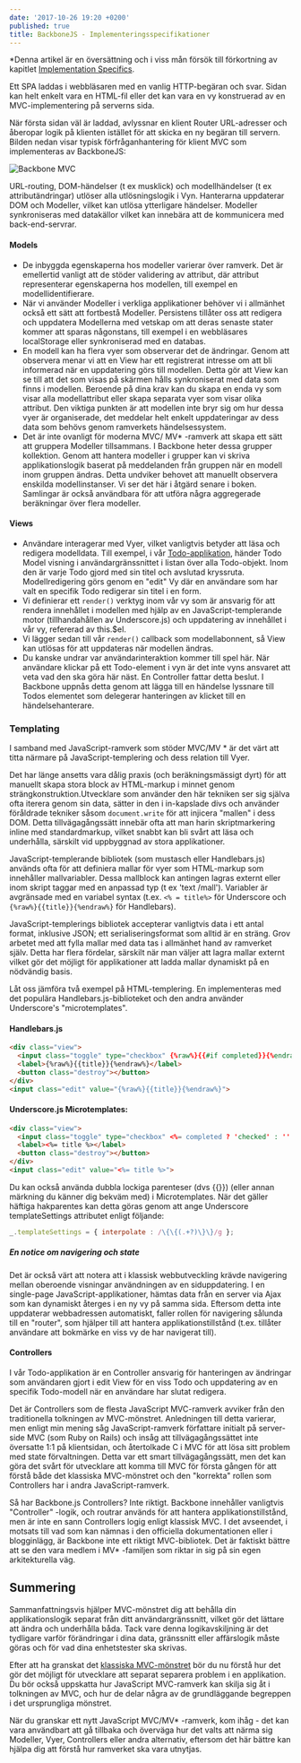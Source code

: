 ```yaml
---
date: '2017-10-26 19:20 +0200'
published: true
title: BackboneJS - Implementeringsspecifikationer
---
```

*Denna artikel är en översättning och i viss mån försök till förkortning av kapitlet [Implementation Specifics](https://addyosmani.com/backbone-fundamentals/#backbone-basics).

Ett SPA laddas i webbläsaren med en vanlig HTTP-begäran och svar. Sidan kan helt enkelt vara en HTML-fil eller det kan vara en vy konstruerad av en MVC-implementering på serverns sida.

När första sidan väl är laddad, avlyssnar en klient Router URL-adresser och åberopar logik på klienten istället för att skicka en ny begäran till servern. Bilden nedan visar typisk förfråganhantering för klient MVC som implementeras av BackboneJS:

![Backbone MVC](https://addyosmani.com/backbone-fundamentals/img/backbone_mvc.png)

URL-routing, DOM-händelser (t ex musklick) och modellhändelser (t ex attributändringar) utlöser alla utlösningslogik i Vyn. Hanterarna uppdaterar DOM och Modeller, vilket kan utlösa ytterligare händelser. Modeller synkroniseras med datakällor vilket kan innebära att 
de kommunicera med back-end-servrar.

#### Models

* De inbyggda egenskaperna hos modeller varierar över ramverk. Det är emellertid vanligt att de stöder validering av attribut, där attribut representerar egenskaperna hos modellen, till exempel en modellidentifierare.
* När vi använder Modeller i verkliga applikationer behöver vi i allmänhet också ett sätt att fortbestå Modeller. Persistens tillåter oss att redigera och uppdatera Modellerna med vetskap om att deras senaste stater kommer att sparas någonstans, till exempel i en webbläsares localStorage eller synkroniserad med en databas.
* En modell kan ha flera vyer som observerar det de ändringar. Genom att observera menar vi att en View har ett registrerat intresse om att bli informerad när en uppdatering görs till modellen. Detta gör att View kan se till att det som visas på skärmen hålls synkroniserat med data som finns i modellen. Beroende på dina krav kan du skapa en enda vy som visar alla modellattribut eller skapa separata vyer som visar olika attribut. Den viktiga punkten är att modellen inte bryr sig om hur dessa vyer är organiserade, det meddelar helt enkelt uppdateringar av dess data som behövs genom ramverkets händelsessystem.
* Det är inte ovanligt för moderna MVC/ MV* -ramverk att skapa ett sätt att gruppera Modeller tillsammans. I Backbone heter dessa grupper kollektion. Genom att hantera modeller i grupper kan vi skriva applikationslogik baserat på meddelanden från gruppen när en modell inom gruppen ändras. Detta undviker behovet att manuellt observera enskilda modellinstanser. Vi ser det här i åtgärd senare i boken. Samlingar är också användbara för att utföra några aggregerade beräkningar över flera modeller.

#### Views

* Användare interagerar med Vyer, vilket vanligtvis betyder att läsa och redigera modelldata. Till exempel, i vår [Todo-applikation](/2017/backbonejs-client-side-mvc-style/), händer Todo Model visning i användargränssnittet i listan över alla Todo-objekt. Inom den är varje Todo gjord med sin titel och avslutad kryssruta. Modellredigering görs genom en "edit" Vy där en användare som har valt en specifik Todo redigerar sin titel i en form.
* Vi definierar ett `render()` verktyg inom vår vy som är ansvarig för att rendera innehållet i modellen med hjälp av en JavaScript-templerande motor (tillhandahållen av Underscore.js) och uppdatering av innehållet i vår vy, refererad av this.$el.
* Vi lägger sedan till vår `render()` callback som modellabonnent, så View kan utlösas för att uppdateras när modellen ändras.
* Du kanske undrar var användarinteraktion kommer till spel här. När användare klickar på ett Todo-element i vyn är det inte vyns ansvaret att veta vad den ska göra här näst. En Controller fattar detta beslut. I Backbone uppnås detta genom att lägga till en händelse lyssnare till Todos elementet som delegerar hanteringen av klicket till en händelsehanterare.

### Templating

I samband med JavaScript-ramverk som stöder MVC/MV * är det värt att titta närmare på JavaScript-templering och dess relation till Vyer.

Det har länge ansetts vara dålig praxis (och beräkningsmässigt dyrt) för att manuellt skapa stora block av HTML-markup i minnet genom strängkonstruktion.Utvecklare som använder den här tekniken ser sig själva ofta iterera genom sin data, sätter in den i in-kapslade divs och använder föråldrade tekniker såsom `document.write` för att injicera "mallen" i dess DOM. Detta tillvägagångssätt innebär ofta att man harin skriptmarkering inline med standardmarkup, vilket snabbt kan bli svårt att läsa och underhålla, särskilt vid uppbyggnad av stora applikationer.

JavaScript-templerande bibliotek (som mustasch eller Handlebars.js) används ofta för att definiera mallar för vyer som HTML-markup som innehåller mallvariabler. Dessa mallblock kan antingen lagras externt eller inom skript taggar med en anpassad typ (t ex 'text /mall'). Variabler är avgränsade med en variabel syntax (t.ex. `<% = title%>` för Underscore och `{%raw%}{{title}}{%endraw%}` för Handlebars).

JavaScript-templerings bibliotek accepterar vanligtvis data i ett antal format, inklusive JSON; ett serialiseringsformat som alltid är en sträng. Grov arbetet med att fylla mallar med data tas i allmänhet hand av ramverket själv. Detta har flera fördelar, särskilt när man väljer att lagra mallar externt vilket gör det möjligt för applikationer att ladda mallar dynamiskt på en nödvändig basis.

Låt oss jämföra två exempel på HTML-templering. En implementeras med det populära Handlebars.js-biblioteket och den andra använder Underscore's "microtemplates".

#### Handlebars.js

```html
<div class="view">
  <input class="toggle" type="checkbox" {%raw%}{{#if completed}}{%endraw%} checked {%raw%}{{/if}}{%endraw%}>
  <label>{%raw%}{{title}}{%endraw%}</label>
  <button class="destroy"></button>
</div>
<input class="edit" value="{%raw%}{{title}}{%endraw%}">
```

#### Underscore.js Microtemplates:

```html
<div class="view">
  <input class="toggle" type="checkbox" <%= completed ? 'checked' : '' %>>
  <label><%= title %></label>
  <button class="destroy"></button>
</div>
<input class="edit" value="<%= title %>">
```

Du kan också använda dubbla lockiga parenteser (dvs {{}}) (eller annan märkning du känner dig bekväm med) i Microtemplates. När det gäller häftiga hakparentes kan detta göras genom att ange Underscore templateSettings attributet enligt följande:

```js
_.templateSettings = { interpolate : /\{\{(.+?)\}\}/g };
```

##### En notice om navigering och state

Det är också värt att notera att i klassisk webbutveckling krävde navigering mellan oberoende visningar användningen av en siduppdatering. I en single-page JavaScript-applikationer, hämtas data från en server via Ajax som kan dynamiskt återges i en ny vy på samma sida. Eftersom detta inte uppdaterar webbadressen automatiskt, faller rollen för navigering sålunda till en "router", som hjälper till att hantera applikationstillstånd (t.ex. tillåter användare att bokmärke en viss vy de har navigerat till).


#### Controllers

I vår Todo-applikation är en Controller ansvarig för hanteringen av ändringar som användaren gjort i edit View för en viss Todo och uppdatering av en specifik Todo-modell när en användare har slutat redigera.

Det är Controllers som de flesta JavaScript MVC-ramverk avviker från den traditionella tolkningen av MVC-mönstret. Anledningen till detta varierar, men enligt min mening såg JavaScript-ramverk författare initialt på server-side MVC (som Ruby on Rails) och insåg att tillvägagångssättet inte översatte 1:1 på klientsidan, och återtolkade C i MVC för att lösa sitt problem med state förvaltningen. Detta var ett smart tillvägagångssätt, men det kan göra det svårt för utvecklare att komma till MVC för första gången för att förstå både det klassiska MVC-mönstret och den "korrekta" rollen som Controllers har i andra JavaScript-ramverk.

Så har Backbone.js Controllers? Inte riktigt. Backbone innehåller vanligtvis "Controller" -logik, och routrar används för att hantera applikationstillstånd, men är inte en sann Controllers logig enligt klassisk MVC. I det avseendet, i motsats till vad som kan nämnas i den officiella dokumentationen eller i blogginlägg, är Backbone inte ett riktigt MVC-bibliotek. Det är faktiskt bättre att se den vara medlem i MV* -familjen som riktar in sig på sin egen arkitekturella väg. 

## Summering

Sammanfattningsvis hjälper MVC-mönstret dig att behålla din applikationslogik separat från ditt användargränssnitt, vilket gör det lättare att ändra och underhålla båda. Tack vare denna logikavskiljning är det tydligare varför förändringar i dina data, gränssnitt eller affärslogik måste göras och för vad dina enhetstester ska skrivas.

Efter att ha granskat det [klassiska MVC-mönstret](/2017/mvc-model-view-controller/) bör du nu förstå hur det gör det möjligt för utvecklare att separat separera problem i en applikation. Du bör också uppskatta hur JavaScript MVC-ramverk kan skilja sig åt i tolkningen av MVC, och hur de delar några av de grundläggande begreppen i det ursprungliga mönstret.

När du granskar ett nytt JavaScript MVC/MV* -ramverk, kom ihåg - det kan vara användbart att gå tillbaka och överväga hur det valts att närma sig Modeller, Vyer, Controllers eller andra alternativ, eftersom det här bättre kan hjälpa dig att förstå hur ramverket ska vara utnytjas.